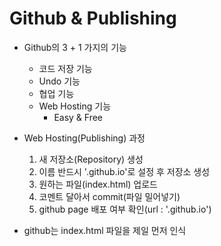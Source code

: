 # Github & Publishing

* Github의 3 + 1 가지의 기능
  * 코드 저장 기능
  * Undo 기능
  * 협업 기능
  * Web Hosting 기능
    - Easy & Free



* Web Hosting(Publishing) 과정
  1. 새 저장소(Repository) 생성
  2. 이름 반드시 '<id>.github.io'로 설정 후 저장소 생성
  3. 원하는 파일(index.html) 업로드
  4. 코멘트 달아서 commit(파일 밀어넣기)
  5. github page 배포 여부 확인(url : '<id>.github.io')



* github는 index.html 파일을 제일 먼저 인식

